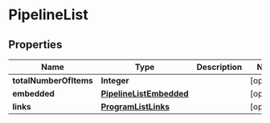 

# PipelineList

## Properties

Name | Type | Description | Notes
------------ | ------------- | ------------- | -------------
**totalNumberOfItems** | **Integer** |  |  [optional]
**embedded** | [**PipelineListEmbedded**](PipelineListEmbedded.md) |  |  [optional]
**links** | [**ProgramListLinks**](ProgramListLinks.md) |  |  [optional]



